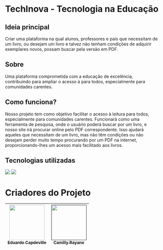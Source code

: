 <h1>TechInova - Tecnologia na Educação</h1>

<h2> Ideia principal</h2>
<p>Criar uma plataforma na qual alunos, professores e pais que necessitam de um livro, ou desejam um livro e talvez não tenham condições de adquirir exemplares novos, possam buscar pela versão em PDF.</p>

<h2>Sobre</h2>
<p>Uma plataforma comprometida com a educação de excelência, contribuindo para ampliar o acesso à para todos, especialmente para comunidades carentes.</p>

<h2>Como funciona?</h2>
<p>Nosso projeto tem como objetivo facilitar o acesso à leitura para todos, especialmente para comunidades carentes. Funcionará como uma ferramenta de pesquisa, onde o usuário poderá buscar por um livro, e nosso site irá procurar online pelo PDF correspondente. Isso ajudará aqueles que necessitam de um livro, mas não têm condições ou não desejam perder muito tempo procurando por um PDF na internet, proporcionando-lhes um acesso mais facilitado aos livros.</p>

## Tecnologias utilizadas
<div>
  <img src="https://img.shields.io/badge/HTML-239120?style=for-the-badge&logo=html5&logoColor=white">
  <img src="https://img.shields.io/badge/CSS-239120?&style=for-the-badge&logo=css3&logoColor=white">
</div>

# Criadores do Projeto

| [<img src="https://avatars.githubusercontent.com/u/131886213?s=400&u=b5013d87a011d9c07fc6879c660c06cc86be0e99&v=4" width=115><br><sub>Eduardo Capdeville</sub>](https://github.com/EduCapdeville) |  [<img src="" width=115><br><sub>Camilly Rayane</sub>]() |
| :---: | :---: |
